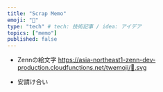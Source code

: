 ```yaml
---
title: "Scrap Memo"
emoji: "📝"
type: "tech" # tech: 技術記事 / idea: アイデア
topics: ["memo"]
published: false
---
```

- Zennの絵文字
https://asia-northeast1-zenn-dev-production.cloudfunctions.net/twemoji/🐍.svg

- 安請け合い

